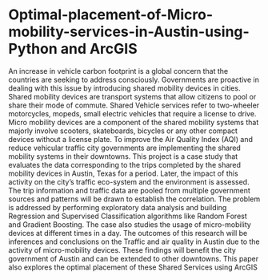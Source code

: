 # Optimal-placement-of-Micro-mobility-services-in-Austin-using-Python and ArcGIS

An increase in vehicle carbon footprint is a global concern that the countries are seeking to address consciously.  Governments are proactive in dealing with this issue by introducing shared mobility devices in cities. Shared mobility devices are transport systems that allow citizens to pool or share their mode of commute. Shared Vehicle services refer to two-wheeler motorcycles, mopeds, small electric vehicles that require a license to drive. Micro mobility devices are a component of the shared mobility systems that majorly involve scooters, skateboards, bicycles or any other compact devices without a license plate. To improve the Air Quality Index (AQI) and reduce vehicular traffic city governments are implementing the shared mobility systems in their downtowns. 
This project is a case study that evaluates the data corresponding to the trips completed by the shared mobility devices in Austin, Texas for a period. Later, the impact of this activity on the city’s traffic eco-system and the environment is assessed. The trip information and traffic data are pooled from multiple government sources and patterns will be drawn to establish the correlation. The problem is addressed by performing exploratory data analysis and building Regression and Supervised Classification algorithms like Random Forest and Gradient Boosting. The case also studies the usage of micro-mobility devices at different times in a day. The outcomes of this research will be inferences and conclusions on the Traffic and air quality in Austin due to the activity of micro-mobility devices. These findings will benefit the city government of Austin and can be extended to other downtowns. This paper also explores the optimal placement of these Shared Services using ArcGIS
